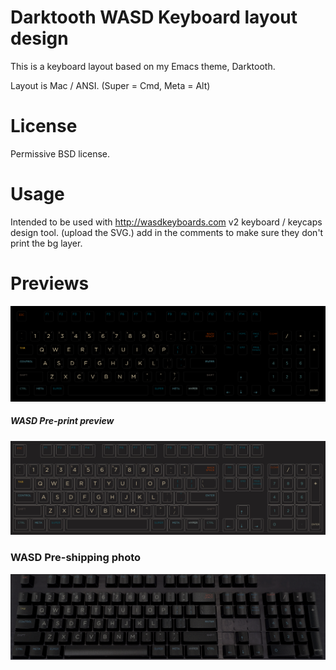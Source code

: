 # Darktooth WASD Keyboard layout design

This is a keyboard layout based on my Emacs theme, Darktooth.

Layout is Mac / ANSI. (Super = Cmd, Meta = Alt)

# License

Permissive BSD license.

# Usage

Intended to be used with http://wasdkeyboards.com v2 keyboard / keycaps design tool. (upload the SVG.) add in the comments to make sure they don't print the bg layer.

# Previews

[![](https://raw.githubusercontent.com/emacsfodder/dark-tooth-wasd/master/dark-tooth-wasd.png)](https://raw.githubusercontent.com/emacsfodder/dark-tooth-wasd/master/dark-tooth-wasd.png)

##### WASD Pre-print preview #####

[![](https://raw.githubusercontent.com/emacsfodder/dark-tooth-wasd/master/wasd-preview.jpg)](https://raw.githubusercontent.com/emacsfodder/dark-tooth-wasd/master/wasd-preview.jpg)

### WASD Pre-shipping photo

[![](https://raw.githubusercontent.com/emacsfodder/dark-tooth-wasd/master/wasd-photo.png)](https://raw.githubusercontent.com/emacsfodder/dark-tooth-wasd/master/wasd-photo.png)
